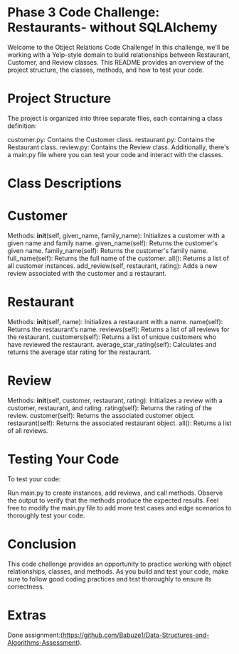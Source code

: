 # Phase 3 Code Challenge: Restaurants- without SQLAlchemy
 
 Welcome to the Object Relations Code Challenge! In this challenge, we'll be working with a Yelp-style domain to build relationships between Restaurant, Customer, and Review classes. This README provides an overview of the project structure, the classes, methods, and how to test your code.

# Project Structure
The project is organized into three separate files, each containing a class definition:

customer.py: Contains the Customer class.
restaurant.py: Contains the Restaurant class.
review.py: Contains the Review class.
Additionally, there's a main.py file where you can test your code and interact with the classes.

# Class Descriptions
# Customer
Methods:
__init__(self, given_name, family_name): Initializes a customer with a given name and family name.
given_name(self): Returns the customer's given name.
family_name(self): Returns the customer's family name.
full_name(self): Returns the full name of the customer.
all(): Returns a list of all customer instances.
add_review(self, restaurant, rating): Adds a new review associated with the customer and a restaurant.
# Restaurant
Methods:
__init__(self, name): Initializes a restaurant with a name.
name(self): Returns the restaurant's name.
reviews(self): Returns a list of all reviews for the restaurant.
customers(self): Returns a list of unique customers who have reviewed the restaurant.
average_star_rating(self): Calculates and returns the average star rating for the restaurant.
# Review
Methods:
__init__(self, customer, restaurant, rating): Initializes a review with a customer, restaurant, and rating.
rating(self): Returns the rating of the review.
customer(self): Returns the associated customer object.
restaurant(self): Returns the associated restaurant object.
all(): Returns a list of all reviews.
# Testing Your Code
To test your code:

Run main.py to create instances, add reviews, and call methods.
Observe the output to verify that the methods produce the expected results.
Feel free to modify the main.py file to add more test cases and edge scenarios to thoroughly test your code.

# Conclusion
This code challenge provides an opportunity to practice working with object relationships, classes, and methods. As you build and test your code, make sure to follow good coding practices and test thoroughly to ensure its correctness.

# Extras
Done assignment:(https://github.com/Babuze1/Data-Structures-and-Algorithms-Assessment).
